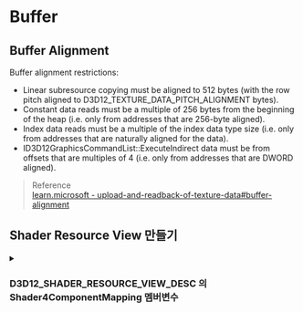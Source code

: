 # Buffer

## Buffer Alignment
Buffer alignment restrictions:

* Linear subresource copying must be aligned to 512 bytes (with the row pitch aligned to D3D12_TEXTURE_DATA_PITCH_ALIGNMENT bytes).
* Constant data reads must be a multiple of 256 bytes from the beginning of the heap (i.e. only from addresses that are 256-byte aligned).
* Index data reads must be a multiple of the index data type size (i.e. only from addresses that are naturally aligned for the data).
* ID3D12GraphicsCommandList::ExecuteIndirect data must be from offsets that are multiples of 4 (i.e. only from addresses that are DWORD aligned).

> Reference  
> [learn.microsoft - upload-and-readback-of-texture-data#buffer-alignment](https://learn.microsoft.com/en-us/windows/win32/direct3d12/upload-and-readback-of-texture-data#buffer-alignment)  

## Shader Resource View 만들기

<details> <summary> <h3 style="display:inline-block"> D3D12_SHADER_RESOURCE_VIEW_DESC 의 Shader4ComponentMapping 멤버변수 </h3></summary>
Buffer resource 에 대한 SRV 를 생성할 때는 특별히 스위즐을 조작할 일이 없기 때문에 srvDesc.Shader4ComponentMapping = D3D12_DEFAULT_SHADER_4_COMPONENT_MAPPING 로 설정한다.

필수 필드이기 때문에(D3D12에서 SRV 생성 시 반드시 채워야 하는 값), “쓰지 않는다”거나 “무시”가 아니라 “그냥 기본 매핑”을 넣어주면 됩니다.

> Reference   
> [learn.microsoft - d3d12_shader_component_mapping](https://learn.microsoft.com/en-us/windows/win32/api/d3d12/ne-d3d12-d3d12_shader_component_mapping)    
> [learn.microsoft - d3d12_shader_resource_view_desc](https://learn.microsoft.com/en-us/windows/win32/api/d3d12/ns-d3d12-d3d12_shader_resource_view_desc)  
</details>